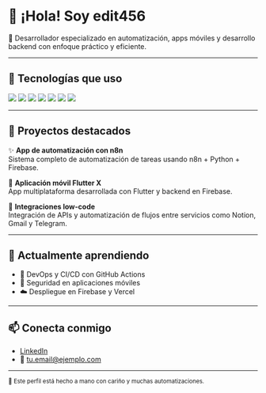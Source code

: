 # 👋 ¡Hola! Soy edit456

🎯 Desarrollador especializado en automatización, apps móviles y desarrollo backend con enfoque práctico y eficiente.

---

## 🚀 Tecnologías que uso

<p>
  <img src="https://img.shields.io/badge/Flutter-02569B?style=for-the-badge&logo=flutter&logoColor=white" />
  <img src="https://img.shields.io/badge/Firebase-FFCA28?style=for-the-badge&logo=firebase&logoColor=black" />
  <img src="https://img.shields.io/badge/n8n-EF683C?style=for-the-badge&logo=n8n&logoColor=white" />
  <img src="https://img.shields.io/badge/Python-3776AB?style=for-the-badge&logo=python&logoColor=white" />
  <img src="https://img.shields.io/badge/JavaScript-F7DF1E?style=for-the-badge&logo=javascript&logoColor=black" />
  <img src="https://img.shields.io/badge/React-61DAFB?style=for-the-badge&logo=react&logoColor=black" />
  <img src="https://img.shields.io/badge/Node.js-339933?style=for-the-badge&logo=node.js&logoColor=white" />
</p>

---

## 📱 Proyectos destacados

✨ **App de automatización con n8n**  
Sistema completo de automatización de tareas usando n8n + Python + Firebase.

📱 **Aplicación móvil Flutter X**  
App multiplataforma desarrollada con Flutter y backend en Firebase.

🔧 **Integraciones low-code**  
Integración de APIs y automatización de flujos entre servicios como Notion, Gmail y Telegram.

---

## 🌱 Actualmente aprendiendo

- 🔧 DevOps y CI/CD con GitHub Actions
- 🔐 Seguridad en aplicaciones móviles
- ☁️ Despliegue en Firebase y Vercel

---

## 📫 Conecta conmigo

- [LinkedIn](https://www.linkedin.com/in/tu-nombre/)  
- 📧 tu.email@ejemplo.com

---

<sub>🎨 Este perfil está hecho a mano con cariño y muchas automatizaciones.</sub>
